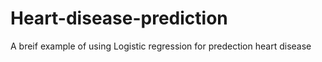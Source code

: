 # Heart-disease-prediction
A breif example of using Logistic regression for predection heart disease
